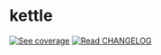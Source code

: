 # kettle
[![See coverage](https://img.shields.io/codecov/c/github/infuse-techlab/kettle?style=for-the-badge&token=HH0RP6IFZP)](https://codecov.io/github/infuse-techlab/kettle/)
[![Read CHANGELOG](https://img.shields.io/badge/read-changelog-blue)](https://github.com/apollographql/apollo-server/blob/HEAD/CHANGELOG.md)


